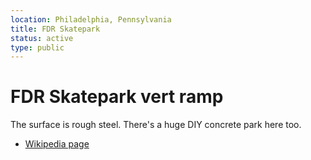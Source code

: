 ```yaml
---
location: Philadelphia, Pennsylvania
title: FDR Skatepark
status: active
type: public
---
```


# FDR Skatepark vert ramp

The surface is rough steel. There's a huge DIY concrete park here too.

- [Wikipedia page](https://en.wikipedia.org/wiki/FDR_Skatepark)

